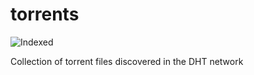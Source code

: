 torrents 
========
![Indexed](https://img.shields.io/badge/indexed-107900-blue)

Collection of torrent files discovered in the DHT network
